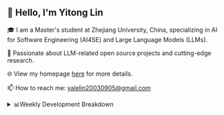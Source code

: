 ## 👋 Hello, I'm Yitong Lin 
🎓 I am a Master's student at Zhejiang University, China, specializing in AI for Software Engineering (AI4SE) and Large Language Models (LLMs). 

🚀 Passionate about LLM-related open source projects and cutting-edge research.

🌐 View my homepage [here](https://eaton0.github.io/) for more details.

📫 How to reach me: yalelin20030905@gmail.com

<details><summary>📊Weekly Development Breakdown</summary>

<!--START_SECTION:waka-->

```txt
From: 25 September 2025 - To: 02 October 2025

Total Time: 11 hrs 24 mins

Python       3 hrs 45 mins   ████████▒░░░░░░░░░░░░░░░░   33.01 %
HTML         2 hrs 23 mins   █████▒░░░░░░░░░░░░░░░░░░░   21.00 %
Markdown     1 hr 27 mins    ███▒░░░░░░░░░░░░░░░░░░░░░   12.74 %
Bash         1 hr 20 mins    ███░░░░░░░░░░░░░░░░░░░░░░   11.71 %
YAML         50 mins         █▓░░░░░░░░░░░░░░░░░░░░░░░   07.33 %
```

<!--END_SECTION:waka-->

[![wakatime](https://wakatime.com/badge/user/2b9478a2-005d-4708-b42f-076b3a02fc21.svg)](https://wakatime.com/@2b9478a2-005d-4708-b42f-076b3a02fc21)